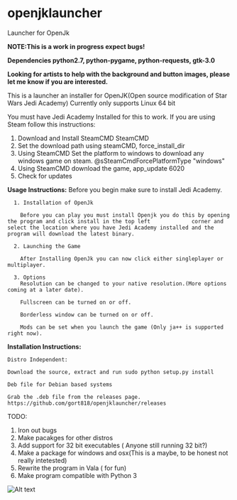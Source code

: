 # openjklauncher
Launcher for OpenJk

<b>NOTE:This is a work in progress expect bugs!</b>

<b>Dependencies python2.7, python-pygame, python-requests, gtk-3.0</b>


<b> Looking for artists to help with the background and button images, please let me know if you are interested.</b>




This is a launcher an installer for OpenJK(Open source modification of Star Wars Jedi Academy)
Currently only supports Linux 64 bit

You must have Jedi Academy Installed for this to work. 
If you are using Steam follow this instructions:


  1.  Download and Install SteamCMD SteamCMD
  2. Set the download path using steamCMD, force_install_dir
  3. Using SteamCMD Set the platform to windows to download any windows game on steam. @sSteamCmdForcePlatformType "windows"
  4. Using SteamCMD download the game, app_update 6020
  5. Check for updates
  
<b>Usage Instructions:</b>
  Before you begin make sure to install Jedi Academy.
  
      1. Installation of OpenJk
  
        Before you can play you must install Openjk you do this by opening the program and click install in the top left             corner and select the location where you have Jedi Academy installed and the program will download the latest binary.
      
      2. Launching the Game
  
        After Installing OpenJk you can now click either singleplayer or multiplayer.
      
      3. Options
        Resolution can be changed to your native resolution.(More options coming at a later date).
      
        Fullscreen can be turned on or off.
      
        Borderless window can be turned on or off.
      
        Mods can be set when you launch the game (Only ja++ is supported right now).
      
  
  
  
  
  
  
<b>Installation Instructions:</b>

    Distro Independent:

    Download the source, extract and run sudo python setup.py install

    Deb file for Debian based systems

    Grab the .deb file from the releases page.
    https://github.com/gort818/openjklauncher/releases







TODO:
  1. Iron out bugs
  2. Make pacakges for other distros
  3. Add support for 32 bit executables ( Anyone still running 32 bit?)
  4. Make a package for windows and osx(This is a maybe, to be honest not really intetested)
  5. Rewrite the program in Vala ( for fun)
  6. Make program compatible with Python 3

![Alt text](http://i.imgur.com/N1Zgzx1.png)

